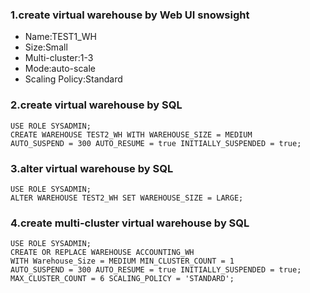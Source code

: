 ### 1.create virtual warehouse by Web UI snowsight
* Name:TEST1_WH
* Size:Small
* Multi-cluster:1-3
* Mode:auto-scale
* Scaling Policy:Standard

### 2.create virtual warehouse by SQL
    USE ROLE SYSADMIN;
    CREATE WAREHOUSE TEST2_WH WITH WAREHOUSE_SIZE = MEDIUM
    AUTO_SUSPEND = 300 AUTO_RESUME = true INITIALLY_SUSPENDED = true;

### 3.alter virtual warehouse by SQL
    USE ROLE SYSADMIN;
    ALTER WAREHOUSE TEST2_WH SET WAREHOUSE_SIZE = LARGE;

### 4.create multi-cluster virtual warehouse by SQL
    USE ROLE SYSADMIN;
    CREATE OR REPLACE WAREHOUSE ACCOUNTING_WH
    WITH Warehouse_Size = MEDIUM MIN_CLUSTER_COUNT = 1
    AUTO_SUSPEND = 300 AUTO_RESUME = true INITIALLY_SUSPENDED = true;
    MAX_CLUSTER_COUNT = 6 SCALING_POLICY = 'STANDARD';

